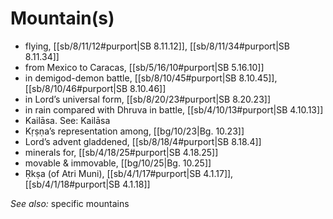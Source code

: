 # Mountain(s)

* flying, [[sb/8/11/12#purport|SB 8.11.12]], [[sb/8/11/34#purport|SB 8.11.34]]
* from Mexico to Caracas, [[sb/5/16/10#purport|SB 5.16.10]]
* in demigod-demon battle, [[sb/8/10/45#purport|SB 8.10.45]], [[sb/8/10/46#purport|SB 8.10.46]]
* in Lord’s universal form, [[sb/8/20/23#purport|SB 8.20.23]]
* in rain compared with Dhruva in battle, [[sb/4/10/13#purport|SB 4.10.13]]
* Kailāsa. See: Kailāsa
* Kṛṣṇa’s representation among, [[bg/10/23|Bg. 10.23]]
* Lord’s advent gladdened, [[sb/8/18/4#purport|SB 8.18.4]]
* minerals for, [[sb/4/18/25#purport|SB 4.18.25]]
* movable & immovable, [[bg/10/25|Bg. 10.25]]
* Ṛkṣa (of Atri Muni), [[sb/4/1/17#purport|SB 4.1.17]], [[sb/4/1/18#purport|SB 4.1.18]]

*See also:* specific mountains
